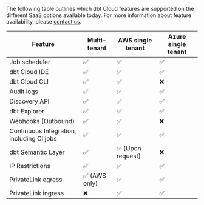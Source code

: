 The following table outlines which dbt Cloud features are supported on the different SaaS options available today. For more information about feature availability, please [contact us](https://www.getdbt.com/contact/).

| Feature                       | Multi-tenant | AWS single tenant     | Azure single tenant  | 
|-------------------------------|--------------|-----------------------|----------------------|
| Job scheduler                 | ✅           | ✅                     | ✅                  |  
| dbt Cloud IDE                 | ✅           | ✅                     | ✅                  |
| dbt Cloud CLI                 | ✅           | ✅                     | ❌                  |
| Audit logs                    | ✅           | ✅                     | ✅                  |  
| Discovery API                 | ✅           | ✅                     | ✅                  | 
| dbt Explorer                  | ✅           | ✅                     | ✅                   | 
| Webhooks (Outbound)           | ✅           | ✅                     | ❌                  |
| Continuous Integration, including CI jobs    | ✅        |     ✅     | ✅                  | 
| dbt Semantic Layer            | ✅           | ✅ (Upon request)      | ❌                  | 
| IP Restrictions               | ✅           | ✅                     | ✅                  | 
| PrivateLink egress            | ✅ (AWS only)| ✅                     | ✅                  | 
| PrivateLink ingress           | ❌           | ✅                     | ✅                  | 
